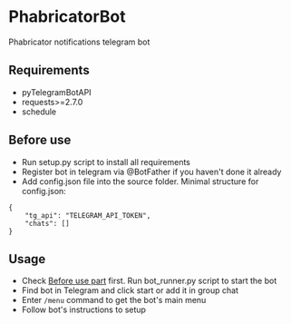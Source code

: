 # PhabricatorBot
Phabricator notifications telegram bot

## Requirements
- pyTelegramBotAPI
- requests>=2.7.0
- schedule

## Before use
- Run setup.py script to install all requirements
- Register bot in telegram via @BotFather if you haven't done it already
- Add config.json file into the source folder. Minimal structure for config.json: 
```
{
    "tg_api": "TELEGRAM_API_TOKEN",
    "chats": []
}
```

## Usage
- Check [Before use part](#before-use) first. Run bot_runner.py script to start the bot
- Find bot in Telegram and click start or add it in group chat
- Enter `/menu` command to get the bot's main menu
- Follow bot's instructions to setup
